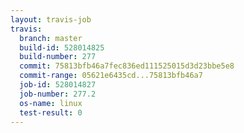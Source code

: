 ```yaml
---
layout: travis-job
travis:
  branch: master
  build-id: 528014825
  build-number: 277
  commit: 75813bfb46a7fec836ed111525015d3d23bbe5e8
  commit-range: 05621e6435cd...75813bfb46a7
  job-id: 528014827
  job-number: 277.2
  os-name: linux
  test-result: 0
---
```

